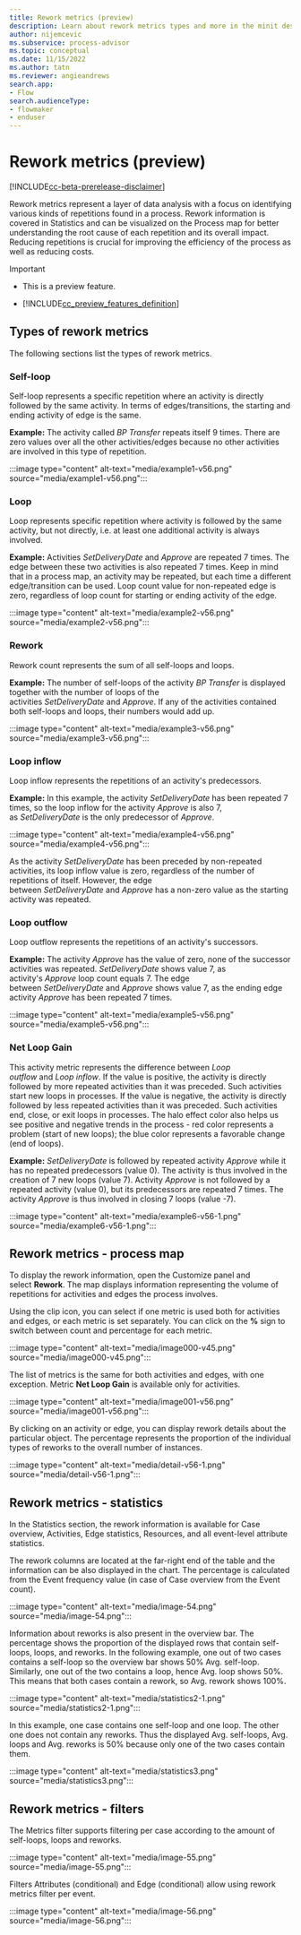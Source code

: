 ```yaml
---
title: Rework metrics (preview)
description: Learn about rework metrics types and more in the minit desktop application in process advisor.
author: nijemcevic
ms.subservice: process-advisor
ms.topic: conceptual
ms.date: 11/15/2022
ms.author: tatn
ms.reviewer: angieandrews
search.app:
- Flow
search.audienceType:
- flowmaker
- enduser
---
```


# Rework metrics (preview)

[!INCLUDE[cc-beta-prerelease-disclaimer](./includes/cc-beta-prerelease-disclaimer.md)]

Rework metrics represent a layer of data analysis with a focus on identifying various kinds of repetitions found in a process. Rework information is covered in Statistics and can be visualized on the Process map for better understanding the root cause of each repetition and its overall impact. Reducing repetitions is crucial for improving the efficiency of the process as well as reducing costs.

> [!IMPORTANT]
> - This is a preview feature.
>
> - [!INCLUDE[cc_preview_features_definition](includes/cc-preview-features-definition.md)]

## Types of rework metrics

The following sections list the types of rework metrics.

### Self-loop

Self-loop represents a specific repetition where an activity is directly followed by the same activity. In terms of edges/transitions, the starting and ending activity of edge is the same.

**Example:** The activity called *BP Transfer* repeats itself 9 times. There are zero values over all the other activities/edges because no other activities are involved in this type of repetition.

:::image type="content" alt-text="media/example1-v56.png" source="media/example1-v56.png":::

### Loop

Loop represents specific repetition where activity is followed by the same activity, but not directly, i.e. at least one additional activity is always involved.

**Example:** Activities *SetDeliveryDate* and *Approve* are repeated 7 times. The edge between these two activities is also repeated 7 times. Keep in mind that in a process map, an activity may be repeated, but each time a different edge/transition can be used. Loop count value for non-repeated edge is zero, regardless of loop count for starting or ending activity of the edge.

:::image type="content" alt-text="media/example2-v56.png" source="media/example2-v56.png":::

### Rework

Rework count represents the sum of all self-loops and loops.

**Example:** The number of self-loops of the activity *BP Transfer* is displayed together with the number of loops of the activities *SetDeliveryDate* and *Approve*. If any of the activities contained both self-loops and loops, their numbers would add up.

:::image type="content" alt-text="media/example3-v56.png" source="media/example3-v56.png":::

### Loop inflow

Loop inflow represents the repetitions of an activity's predecessors.

**Example:** In this example, the activity *SetDeliveryDate* has been repeated 7 times, so the loop inflow for the activity *Approve* is also 7, as *SetDeliveryDate* is the only predecessor of *Approve*.

:::image type="content" alt-text="media/example4-v56.png" source="media/example4-v56.png":::

As the activity *SetDeliveryDate* has been preceded by non-repeated activities, its loop inflow value is zero, regardless of the number of repetitions of itself. However, the edge between *SetDeliveryDate* and *Approve* has a non-zero value as the starting activity was repeated.

### Loop outflow

Loop outflow represents the repetitions of an activity's successors.

**Example:** The activity *Approve* has the value of zero, none of the successor activities was repeated. *SetDeliveryDate* shows value 7, as activity's *Approve* loop count equals 7. The edge between *SetDeliveryDate* and *Approve* shows value 7, as the ending edge activity *Approve* has been repeated 7 times.

:::image type="content" alt-text="media/example5-v56.png" source="media/example5-v56.png":::

### Net Loop Gain

This activity metric represents the difference between *Loop outflow* and *Loop inflow*. If the value is positive, the activity is directly followed by more repeated activities than it was preceded. Such activities start new loops in processes. If the value is negative, the activity is directly followed by less repeated activities than it was preceded. Such activities end, close, or exit loops in processes. The halo effect color also helps us see positive and negative trends in the process - red color represents a problem (start of new loops); the blue color represents a favorable change (end of loops).

**Example:** *SetDeliveryDate* is followed by repeated activity *Approve* while it has no repeated predecessors (value 0). The activity is thus involved in the creation of 7 new loops (value 7). Activity *Approve* is not followed by a repeated activity (value 0), but its predecessors are repeated 7 times. The activity *Approve* is thus involved in closing 7 loops (value -7).

:::image type="content" alt-text="media/example6-v56-1.png" source="media/example6-v56-1.png":::

## Rework metrics - process map

To display the rework information, open the Customize panel and select **Rework**. The map displays information representing the volume of repetitions for activities and edges the process involves.

Using the clip icon, you can select if one metric is used both for activities and edges, or each metric is set separately. You can click on the **%** sign to switch between count and percentage for each metric.

:::image type="content" alt-text="media/image000-v45.png" source="media/image000-v45.png":::

The list of metrics is the same for both activities and edges, with one exception. Metric **Net Loop Gain** is available only for activities.

:::image type="content" alt-text="media/image001-v56.png" source="media/image001-v56.png":::

By clicking on an activity or edge, you can display rework details about the particular object. The percentage represents the proportion of the individual types of reworks to the overall number of instances.

:::image type="content" alt-text="media/detail-v56-1.png" source="media/detail-v56-1.png":::

## Rework metrics - statistics

In the Statistics section, the rework information is available for Case overview, Activities, Edge statistics, Resources, and all event-level attribute statistics.

The rework columns are located at the far-right end of the table and the information can be also displayed in the chart. The percentage is calculated from the Event frequency value (in case of Case overview from the Event count).

:::image type="content" alt-text="media/image-54.png" source="media/image-54.png":::

Information about reworks is also present in the overview bar. The percentage shows the proportion of the displayed rows that contain self-loops, loops, and reworks. In the following example, one out of two cases contains a self-loop so the overview bar shows 50% Avg. self-loop. Similarly, one out of the two contains a loop, hence Avg. loop shows 50%. This means that both cases contain a rework, so Avg. rework shows 100%.

:::image type="content" alt-text="media/statistics2-1.png" source="media/statistics2-1.png":::

In this example, one case contains one self-loop and one loop. The other one does not contain any reworks. Thus the displayed Avg. self-loops, Avg. loops and Avg. reworks is 50% because only one of the two cases contain them.

:::image type="content" alt-text="media/statistics3.png" source="media/statistics3.png":::

## Rework metrics - filters

The Metrics filter supports filtering per case according to the amount of self-loops, loops and reworks.

:::image type="content" alt-text="media/image-55.png" source="media/image-55.png":::

Filters Attributes (conditional) and Edge (conditional) allow using rework metrics filter per event.

:::image type="content" alt-text="media/image-56.png" source="media/image-56.png":::
